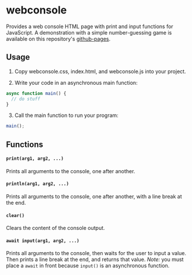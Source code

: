 # webconsole
Provides a web console HTML page with print and input functions for JavaScript. A demonstration with a simple number-guessing game is available on this repository's [github-pages](https://reeceyang.github.io/webconsole/).

## Usage
1. Copy webconsole.css, index.html, and webconsole.js into your project.

2. Write your code in an asynchronous main function:
```javascript
async function main() {
  // do stuff
}
```

3. Call the main function to run your program:

```javascript
main();
```

## Functions

#### `print(arg1, arg2, ...)`

Prints all arguments to the console, one after another.

#### `println(arg1, arg2, ...)`

Prints all arguments to the console, one after another, with a line break at the end.

#### `clear()`

Clears the content of the console output.

#### `await input(arg1, arg2, ...)`

Prints all arguments to the console, then waits for the user to input a value. Then prints a line break at the end, and returns that value. *Note:* you must place a `await` in front because `input()` is an asynchronous function.
